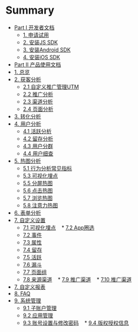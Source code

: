 # Summary

* [Part I 开发者文档]()
    * [1. 申请试用](开发者文档/申请试用.md)
    * [2. 安装JS SDK](开发者文档/安装JSSDK.md)
    * [3. 安装Android SDK](开发者文档/安装AndroidSDK.md)
    * [4. 安装iOS SDK](开发者文档/安装iOSSDK.md)
* [Part Ⅱ 产品使用文档]()
* [1. 总览](Dashboard总览/Dashboard.md)
* [2. 获客分析]()
    * [2.1 自定义推广管理UTM](获客分析/自定义推广管理UTM.md)
    * [2.2 推广分析](获客分析/推广分析.md)
    * [2.3 渠道分析](获客分析/渠道分析.md)
    * [2.4 页面分析](行为分析/页面分析.md)
* [3. 转化分析](转化分析/漏斗分析.md)
* [4. 用户分析]()
    * [4.1 活跃分析](用户分析/活跃分析.md)
    * [4.2 留存分析](用户分析/留存分析.md)
    * [4.3 用户分群](用户分析/用户分群.md)
    * [4.4 用户细查](用户分析/用户细查.md)
* [5. 热图分析]()
    * [5.1 行为分析常见指标](行为分析/行为分析常见指标.md)
    * [5.3 可视化埋点](行为分析/可视化埋点.md)
    * [5.5 分屏热图](行为分析/分屏热图.md)
    * [5.6 点击热图](行为分析/点击热图.md)
    * [5.7 浏览热图](行为分析/浏览热图.md)
    * [5.8 注意力热图](行为分析/注意力热图.md)
* [6. 表单分析](行为分析/表单分析.md)
* [7. 自定义设置]()
    * [7.1 可视化埋点](自定义设置/可视化埋点.md)
    * [7.2 App圈选](自定义设置/App圈选.md)
    * [7.2 事件](自定义设置/自定义事件.md)
    * [7.3 属性](自定义设置/自定义属性.md)
    * [7.4 留存](自定义设置/自定义留存.md)
    * [7.5 活跃](自定义设置/自定义活跃.md)
    * [7.6 漏斗](自定义设置/自定义漏斗.md)
    * [7.7 页面组](自定义设置/页面组.md)
    * [7.8 来源渠道](自定义设置/来源渠道.md)
    * [7.9 推广渠道](自定义设置/推广渠道.md)
    * [7.10 推广渠道](自定义设置/自定义报表分析.md)
* [7. 自定义报表](自定义报表/自定义报表.md)
* [8. FAQ](FAQ.md)
* [9. 系统管理]()
    * [9.1 子账户管理](系统管理/子账户管理.md)
    * [9.2 应用管理](系统管理/应用管理.md)
    * [9.3 账号设置与修改密码](系统管理/账号设置与修改密码.md)
    * [9.4 版权授权信息](系统管理/版权授权信息.md)
    
  

 
    

